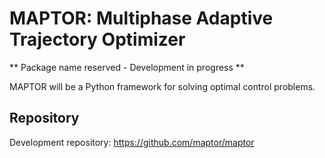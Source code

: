 # MAPTOR: Multiphase Adaptive Trajectory Optimizer

** Package name reserved - Development in progress **

MAPTOR will be a Python framework for solving optimal control problems.

## Repository

Development repository: https://github.com/maptor/maptor

